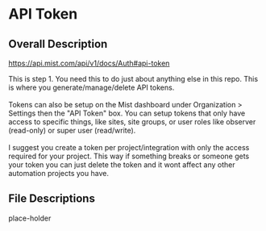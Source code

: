# API Token #
## Overall Description ##

https://api.mist.com/api/v1/docs/Auth#api-token

This is step 1. You need this to do just about anything else in this repo. This is where you generate/manage/delete API tokens.<br><br>
Tokens can also be setup on the Mist dashboard under Organization > Settings then the "API Token" box. You can setup tokens that only have access to specific things, like sites, site groups, or user roles like observer (read-only) or super user (read/write).<br><br>
I suggest you create a token per project/integration with only the access required for your project. This way if something breaks or someone gets your token you can just delete the token and it wont affect any other automation projects you have.

## File Descriptions ##

place-holder